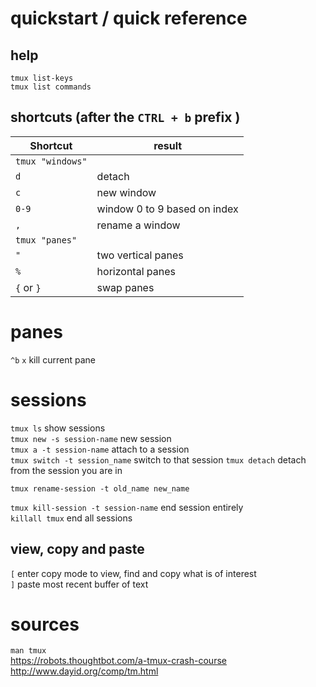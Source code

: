 # quickstart / quick reference  

## help 
`tmux list-keys`  
`tmux list commands`  

## shortcuts (after the `CTRL + b` prefix )  

Shortcut|result
--------|------
 |`tmux "windows"`
`d` | detach
`c` | new window
`0-9` | window 0 to 9 based on index
`,` | rename a window
 | `tmux "panes"`
`"` | two vertical panes
`%` | horizontal panes
`{` or `}` | swap panes

# panes  
`^b` `x` kill current pane  

# sessions 
`tmux ls` show sessions  
`tmux new -s session-name` new session  
`tmux a -t session-name` attach to a session  
`tmux switch -t session_name` switch to that session
`tmux detach`  detach from the session you are in  

`tmux rename-session -t old_name new_name`  

`tmux kill-session -t session-name` end session entirely  
`killall tmux` end all sessions  

## view, copy and paste  
`[` enter copy mode to view, find and copy what is of interest  
`]` paste most recent buffer of text  


# sources
`man tmux`  
https://robots.thoughtbot.com/a-tmux-crash-course
http://www.dayid.org/comp/tm.html